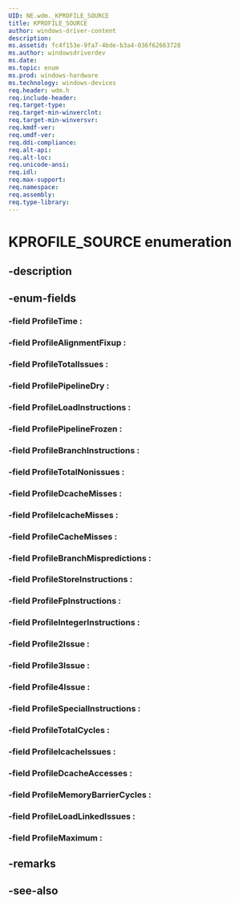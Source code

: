 ```yaml
---
UID: NE.wdm._KPROFILE_SOURCE
title: KPROFILE_SOURCE
author: windows-driver-content
description: 
ms.assetid: fc4f153e-9fa7-4bde-b3a4-036f62663728
ms.author: windowsdriverdev
ms.date: 
ms.topic: enum
ms.prod: windows-hardware
ms.technology: windows-devices
req.header: wdm.h
req.include-header:
req.target-type:
req.target-min-winverclnt:
req.target-min-winversvr:
req.kmdf-ver:
req.umdf-ver:
req.ddi-compliance:
req.alt-api:
req.alt-loc:
req.unicode-ansi:
req.idl:
req.max-support:
req.namespace:
req.assembly:
req.type-library:
---
```


# KPROFILE_SOURCE enumeration

## -description



## -enum-fields

### -field ProfileTime : 
### -field ProfileAlignmentFixup : 
### -field ProfileTotalIssues : 
### -field ProfilePipelineDry : 
### -field ProfileLoadInstructions : 
### -field ProfilePipelineFrozen : 
### -field ProfileBranchInstructions : 
### -field ProfileTotalNonissues : 
### -field ProfileDcacheMisses : 
### -field ProfileIcacheMisses : 
### -field ProfileCacheMisses : 
### -field ProfileBranchMispredictions : 
### -field ProfileStoreInstructions : 
### -field ProfileFpInstructions : 
### -field ProfileIntegerInstructions : 
### -field Profile2Issue : 
### -field Profile3Issue : 
### -field Profile4Issue : 
### -field ProfileSpecialInstructions : 
### -field ProfileTotalCycles : 
### -field ProfileIcacheIssues : 
### -field ProfileDcacheAccesses : 
### -field ProfileMemoryBarrierCycles : 
### -field ProfileLoadLinkedIssues : 
### -field ProfileMaximum : 

## -remarks

## -see-also